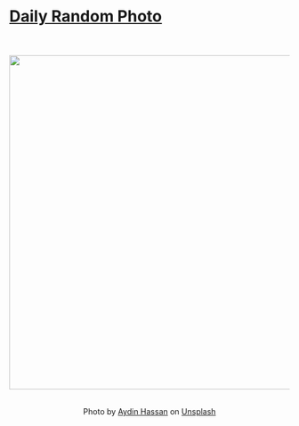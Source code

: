 # [Daily Random Photo](https://www.dailyrandomphoto.com/)

<div align="center">
  <br>
  <br>
  <a href="https://www.dailyrandomphoto.com/p/2021/2021-10-21/"><img src="https://images.unsplash.com/photo-1618824834718-92f8469a4dd1?crop=entropy&cs=tinysrgb&fit=max&fm=jpg&ixid=Mnw3NzUwOHwwfDF8cmFuZG9tfHx8fHx8fHx8MTYzNDc3NTU0Mw&ixlib=rb-1.2.1&q=80&w=1080" width="600px"></a>
  <br>
  <br>
  <p class="has-text-grey">Photo by <a href="https://unsplash.com/@aydinhassan?utm_source=Daily%20Random%20Photo&amp;utm_medium=referral" target="_blank" rel="noopener noreferrer">Aydin Hassan</a> on <a href="https://unsplash.com/photos/MjU3vnBLumc?utm_source=Daily%20Random%20Photo&amp;utm_medium=referral" target="_blank" rel="noopener noreferrer">Unsplash</a></p>
</div>
